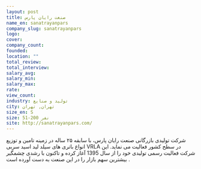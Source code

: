 ```yaml
---
layout: post
title: صنعت رایان پارس
name_en: sanatrayanpars
company_slug: sanatrayanpars
logo: 
cover: 
company_count:
founded:
location: ""
total_review: 
total_interview: 
salary_avg: 
salary_min: 
salary_max: 
rate: 
view_count: 
industry: تولید و صنایع
city: تهران, تهران
size_en: S
size: 51-200 نفر
site: http://sanatrayanpars.com/
---
```


شرکت تولیدی بازرگانی صنعت رایان پارس، با سابقه ۲۵ ساله در زمینه تامین و توزیع انواع باتری های سیلد لید اسید سربی VRLA در سطح کشور فعالیت می نماید.
این شرکت فعالیت رسمی تولیدی خود را از سال 1395 آغاز کرده و تاکنون با رشدی چشمگیر بیشترین سهم بازار را در این صنعت به دست آورده است .